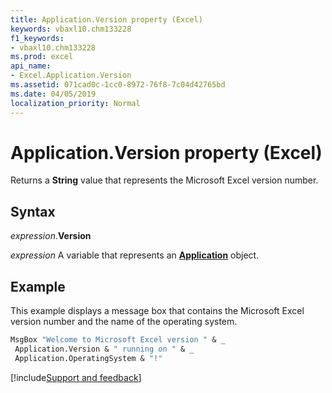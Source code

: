 ```yaml
---
title: Application.Version property (Excel)
keywords: vbaxl10.chm133228
f1_keywords:
- vbaxl10.chm133228
ms.prod: excel
api_name:
- Excel.Application.Version
ms.assetid: 071cad0c-1cc0-8972-76f8-7c04d42765bd
ms.date: 04/05/2019
localization_priority: Normal
---
```



# Application.Version property (Excel)

Returns a **String** value that represents the Microsoft Excel version number.


## Syntax

_expression_.**Version**

_expression_ A variable that represents an **[Application](Excel.Application(object).md)** object.


## Example

This example displays a message box that contains the Microsoft Excel version number and the name of the operating system.

```vb
MsgBox "Welcome to Microsoft Excel version " & _ 
 Application.Version & " running on " & _ 
 Application.OperatingSystem & "!"
```




[!include[Support and feedback](~/includes/feedback-boilerplate.md)]
